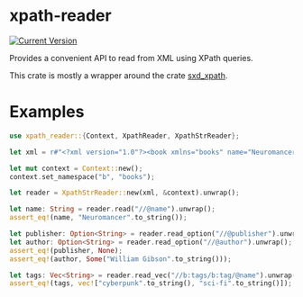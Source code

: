 # xpath-reader
[![Current Version](http://meritbadge.herokuapp.com/xpath_reader)](https://crates.io/crates/xpath_reader)

Provides a convenient API to read from XML using XPath queries.

This crate is mostly a wrapper around the crate [sxd_xpath](https://github.com/shepmaster/sxd-xpath).

# Examples
```rust
use xpath_reader::{Context, XpathReader, XpathStrReader};

let xml = r#"<?xml version="1.0"?><book xmlns="books" name="Neuromancer" author="William Gibson"><tags><tag name="cyberpunk"/><tag name="sci-fi"/></tags></book>"#;

let mut context = Context::new();
context.set_namespace("b", "books");

let reader = XpathStrReader::new(xml, &context).unwrap();

let name: String = reader.read("//@name").unwrap();
assert_eq!(name, "Neuromancer".to_string());

let publisher: Option<String> = reader.read_option("//@publisher").unwrap();
let author: Option<String> = reader.read_option("//@author").unwrap();
assert_eq!(publisher, None);
assert_eq!(author, Some("William Gibson".to_string()));

let tags: Vec<String> = reader.read_vec("//b:tags/b:tag/@name").unwrap();
assert_eq!(tags, vec!["cyberpunk".to_string(), "sci-fi".to_string()]);
```

